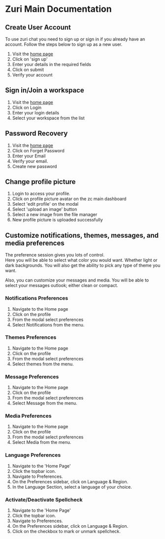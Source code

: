 # Zuri Main Documentation

## Create User Account
To use zuri chat you need to sign up or sign in if you already have an account.
Follow the steps below to sign up as a new user.

1. Visit the [home page](https://staging.zuri.chat)
2. Click on 'sign up'
3. Enter your details in the required fields
4. Click on submit
5. Verify your account

## Sign in/Join a workspace

1. Visit the [home page](https://staging.zuri.chat)
2. Click on Login
3. Enter your login details
4. Select your workspace from the list

## Password Recovery
1. Visit the [home page](https://staging.zuri.chat)
2. Click on Forget Password
3. Enter your Email 
4. Verify your email.
5. Create new password


## Change profile picture
1. Login to access your profile.
2. Click on profile picture avatar on the zc main dashboard
3. Select 'edit profile' on the modal
4. Select  'upload an image' button
5. Select a new image from the file manager
6. New profile picture is uploaded successfully


## Customize notifications, themes, messages, and media preferences
The preference session gives you lots of control.  
Here you will be able to select what color you would want. Whether light or dark backgrounds. You will also get the ability to pick any type of theme you want.
 
Also, you can customize your messages and media. You will be able to select your messages outlook; either clean or compact.

### Notifications Preferences
1. Navigate to the Home page 
2. Click on the profile
3. From the modal select preferences
4. Select Notifications from the menu.

### Themes Preferences
1. Navigate to the Home page 
2. Click on the profile
3. From the modal select preferences
4. Select themes from the menu.

### Message Preferences
1. Navigate to the Home page 
2. Click on the profile
3. From the modal select preferences
4. Select Message from the menu.

### Media Preferences
1. Navigate to the Home page 
2. Click on the profile
3. From the modal select preferences
4. Select Media from the menu.

### Language Preferences
1. Navigate to the 'Home Page'
2. Click the topbar icon.
3. Navigate to Preferences.
4. On the Preferences sidebar, click on Language & Region.
5. In the Language Section, select a language of your choice.

### Activate/Deactivate Spellcheck 
1. Navigate to the 'Home Page'
2. Click the topbar icon.
3. Navigate to Preferences.
4. On the Preferences sidebar, click on Language & Region.
5. Click on the checkbox to mark or unmark spellcheck.


